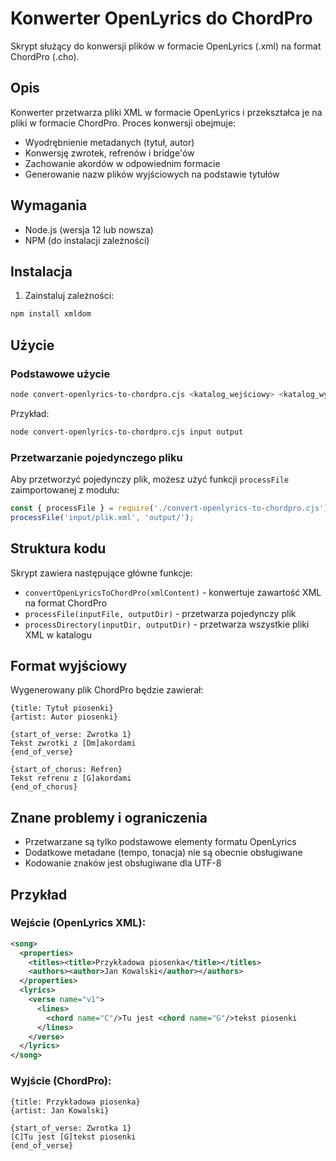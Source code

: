 # Konwerter OpenLyrics do ChordPro

Skrypt służący do konwersji plików w formacie OpenLyrics (.xml) na format ChordPro (.cho).

## Opis

Konwerter przetwarza pliki XML w formacie OpenLyrics i przekształca je na pliki w formacie ChordPro. Proces konwersji obejmuje:

- Wyodrębnienie metadanych (tytuł, autor)
- Konwersję zwrotek, refrenów i bridge'ów
- Zachowanie akordów w odpowiednim formacie
- Generowanie nazw plików wyjściowych na podstawie tytułów

## Wymagania

- Node.js (wersja 12 lub nowsza)
- NPM (do instalacji zależności)

## Instalacja

1. Zainstaluj zależności:

```bash
npm install xmldom
```

## Użycie

### Podstawowe użycie

```bash
node convert-openlyrics-to-chordpro.cjs <katalog_wejściowy> <katalog_wyjściowy>
```

Przykład:

```bash
node convert-openlyrics-to-chordpro.cjs input output
```

### Przetwarzanie pojedynczego pliku

Aby przetworzyć pojedynczy plik, możesz użyć funkcji `processFile` zaimportowanej z modułu:

```javascript
const { processFile } = require('./convert-openlyrics-to-chordpro.cjs');
processFile('input/plik.xml', 'output/');
```

## Struktura kodu

Skrypt zawiera następujące główne funkcje:

- `convertOpenLyricsToChordPro(xmlContent)` - konwertuje zawartość XML na format ChordPro
- `processFile(inputFile, outputDir)` - przetwarza pojedynczy plik
- `processDirectory(inputDir, outputDir)` - przetwarza wszystkie pliki XML w katalogu

## Format wyjściowy

Wygenerowany plik ChordPro będzie zawierał:

```
{title: Tytuł piosenki}
{artist: Autor piosenki}

{start_of_verse: Zwrotka 1}
Tekst zwrotki z [Dm]akordami
{end_of_verse}

{start_of_chorus: Refren}
Tekst refrenu z [G]akordami
{end_of_chorus}
```

## Znane problemy i ograniczenia

- Przetwarzane są tylko podstawowe elementy formatu OpenLyrics
- Dodatkowe metadane (tempo, tonacja) nie są obecnie obsługiwane
- Kodowanie znaków jest obsługiwane dla UTF-8

## Przykład

### Wejście (OpenLyrics XML):

```xml
<song>
  <properties>
    <titles><title>Przykładowa piosenka</title></titles>
    <authors><author>Jan Kowalski</author></authors>
  </properties>
  <lyrics>
    <verse name="v1">
      <lines>
        <chord name="C"/>Tu jest <chord name="G"/>tekst piosenki
      </lines>
    </verse>
  </lyrics>
</song>
```

### Wyjście (ChordPro):

```
{title: Przykładowa piosenka}
{artist: Jan Kowalski}

{start_of_verse: Zwrotka 1}
[C]Tu jest [G]tekst piosenki
{end_of_verse}
``` 